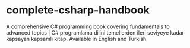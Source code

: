 # complete-csharp-handbook
A comprehensive C# programming book covering fundamentals to advanced topics | C# programlama dilini temellerden ileri seviyeye kadar kapsayan kapsamlı kitap. Available in English and Turkish.
